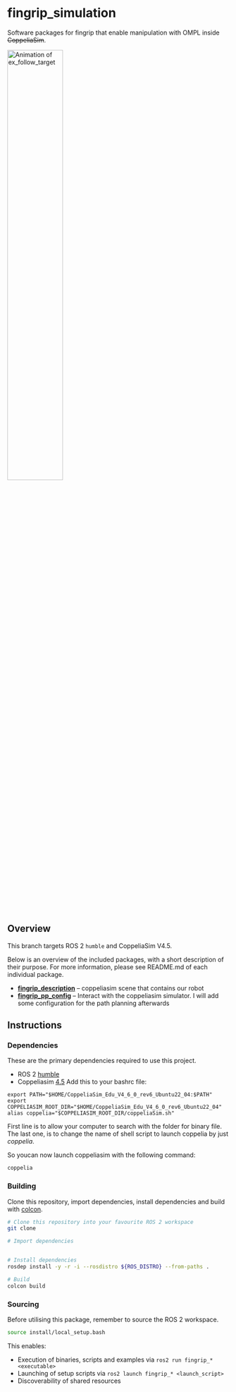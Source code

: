 # fingrip_simulation

Software packages for fingrip that enable manipulation with OMPL inside ~~CoppeliaSim~~.

<p align="left" float="middle">
  <img width="50.0%" src="https://user-images.githubusercontent.com/22929099/147374612-3d0209d3-574e-4a4f-8077-edbbcf8fc47d.gif" alt="Animation of ex_follow_target"/>
</p>

## Overview

This branch targets ROS 2 `humble` and CoppeliaSim V4.5.

Below is an overview of the included packages, with a short description of their purpose. For more information, please see README.md of each individual package.

- [**fingrip_description**](./fingrip_description) – coppeliasim scene that contains our robot
- [**fingrip_pp_config**](./fingrip_pp_config) – Interact with the coppeliasim simulator. I will add some configuration for the path planning afterwards

## Instructions

### Dependencies

These are the primary dependencies required to use this project.

- ROS 2 [humble](https://docs.ros.org/en/humblr/Installation.html)
- Coppeliasim [4.5](https://www.coppeliarobotics.com/downloads)
Add this to your bashrc file:
```
export PATH="$HOME/CoppeliaSim_Edu_V4_6_0_rev6_Ubuntu22_04:$PATH"
export COPPELIASIM_ROOT_DIR="$HOME/CoppeliaSim_Edu_V4_6_0_rev6_Ubuntu22_04"
alias coppelia="$COPPELIASIM_ROOT_DIR/coppeliaSim.sh"
```

First line is to allow your computer to search with the folder for binary file.
The last one, is to change the name of shell script to launch coppelia by just *coppelia*.

So youcan now launch coppeliasim with the following command:
```bash
coppelia
```

### Building

Clone this repository, import dependencies, install dependencies and build with [colcon](https://colcon.readthedocs.io).

```bash
# Clone this repository into your favourite ROS 2 workspace
git clone

# Import dependencies


# Install dependencies
rosdep install -y -r -i --rosdistro ${ROS_DISTRO} --from-paths .

# Build
colcon build
```

### Sourcing

Before utilising this package, remember to source the ROS 2 workspace.

```bash
source install/local_setup.bash
```

This enables:

- Execution of binaries, scripts and examples via `ros2 run fingrip_* <executable>`
- Launching of setup scripts via `ros2 launch fingrip_* <launch_script>`
- Discoverability of shared resources
